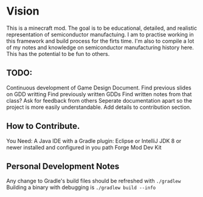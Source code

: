 # Vision
This is a minecraft mod.
The goal is to be educational, detailed, and realistic representation of semiconductor manufactuing.
I am to practise working in this framework and build process for the firts time.
I'm also to compile a lot of my notes and knowledge on semiconductor manufacturing history here.
This has the potential to be fun to others.

## TODO:
Continuous development of Game Design Document.
    Find previous slides on GDD writting
    Find previously written GDDs
    Find written notes from that class?
    Ask for feedback from others
Seperate documentation apart so the project is more easily understandable.
Add details to contribution section.

## How to Contribute.
You Need:
A Java IDE with a Gradle plugin: Eclipse or IntelliJ
JDK 8 or newer installed and configured in you path
Forge Mod Dev Kit
## Personal Development Notes
Any change to Gradle's build files should be refreshed with `./gradlew`
Building a binary with debugging is `./gradlew build --info`
